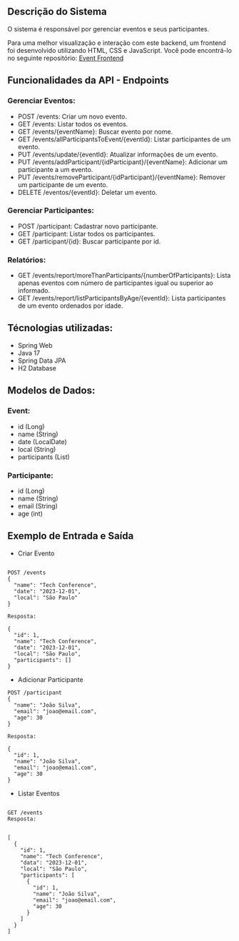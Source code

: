 ## Descrição do Sistema
O sistema é responsável por gerenciar eventos e seus participantes.

Para uma melhor visualização e interação com este backend, um frontend foi desenvolvido utilizando HTML, CSS e JavaScript. Você pode encontrá-lo no seguinte repositório: [Event Frontend](https://github.com/uaianaluiza/front-event)

## Funcionalidades da API - Endpoints
### Gerenciar Eventos:

- POST /events: Criar um novo evento.
- GET /events: Listar todos os eventos.
- GET /events/{eventName}: Buscar evento por nome.
- GET /events/allParticipantsToEvent/{eventId}: Listar participantes de um evento.
- PUT /events/update/{eventId}: Atualizar informações de um evento.
- PUT /events/addParticipant/{idParticipant}/{eventName}: Adicionar um participante a um evento.
- PUT /events/removeParticipant/{idParticipant}/{eventName}: Remover um participante de um evento.
- DELETE /eventos/{eventId}: Deletar um evento.

### Gerenciar Participantes:

- POST /participant: Cadastrar novo participante.
- GET /participant: Listar todos os participantes.
- GET /participant/{id}: Buscar participante por id.

### Relatórios:

- GET /events/report/moreThanParticipants/{numberOfParticipants}: Lista apenas eventos com número de participantes igual ou superior ao informado.
- GET /events/report/listParticipantsByAge/{eventId}: Lista participantes de um evento ordenados por idade.

## Técnologias utilizadas:
- Spring Web
- Java 17
- Spring Data JPA
- H2 Database

## Modelos de Dados:

### Event:
- id (Long)
- name (String)
- date (LocalDate)
- local (String)
- participants (List<Participante>)

### Participante:
- id (Long)
- name (String)
- email (String)
- age (int)

## Exemplo de Entrada e Saída
- Criar Evento

```

POST /events
{
  "name": "Tech Conference",
  "date": "2023-12-01",
  "local": "São Paulo"
}

Resposta:

{
  "id": 1,
  "name": "Tech Conference",
  "date": "2023-12-01",
  "local": "São Paulo",
  "participants": []
}
```

- Adicionar Participante
```
POST /participant
{
  "name": "João Silva",
  "email": "joao@email.com",
  "age": 30
}

Resposta:

{
  "id": 1,
  "name": "João Silva",
  "email": "joao@email.com",
  "age": 30
}
```

- Listar Eventos
```

GET /events
Resposta:


[
  {
    "id": 1,
    "name": "Tech Conference",
    "data": "2023-12-01",
    "local": "São Paulo",
    "participants": [
      {
        "id": 1,
        "name": "João Silva",
        "email": "joao@email.com",
        "age": 30
      }
    ]
  }
]
```
